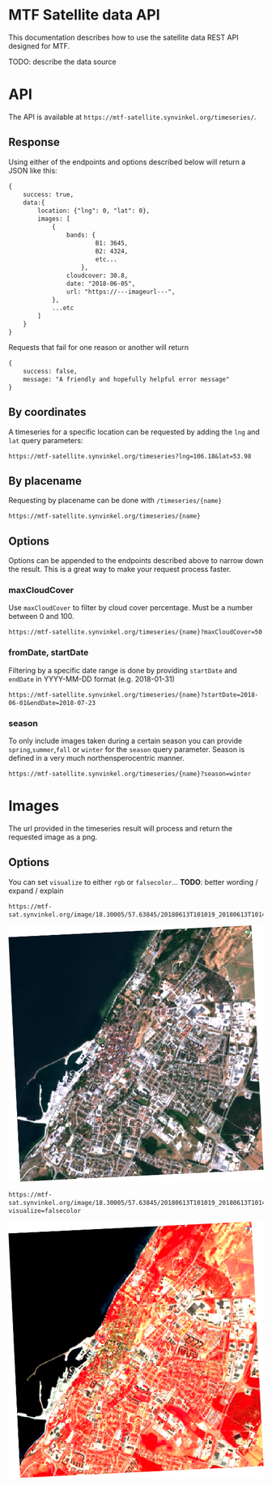 
# MTF Satellite data API

This documentation describes how to use the satellite data REST API designed for MTF.

TODO: describe the data source

# API

The API is available at `https://mtf-satellite.synvinkel.org/timeseries/`.

## Response

Using either of the endpoints and options described below will return a JSON like this:

```
{
    success: true,
    data:{
        location: {"lng": 0, "lat": 0},
        images: [
            {
                bands: {
                        B1: 3645,
                        B2: 4324,
                        etc...
                    },
                cloudcover: 30.8,
                date: "2018-06-05",
                url: "https://---imageurl---",
            },
            ...etc
        ]
    }
}
```

Requests that fail for one reason or another will return

```
{
    success: false,
    message: "A friendly and hopefully helpful error message"
}
```

## By coordinates

A timeseries for a specific location can be requested by adding the `lng` and `lat` query parameters:

```
https://mtf-satellite.synvinkel.org/timeseries?lng=106.18&lat=53.98
```

## By placename

Requesting by placename can be done with `/timeseries/{name}`

```
https://mtf-satellite.synvinkel.org/timeseries/{name}
```

## Options

Options can be appended to the endpoints described above to narrow down the result. This is a great way to make your request process faster.

### maxCloudCover

Use `maxCloudCover` to filter by cloud cover percentage. Must be a number between 0 and 100.

```
https://mtf-satellite.synvinkel.org/timeseries/{name}?maxCloudCover=50
```

### fromDate, startDate

Filtering by a specific date range is done by providing `startDate` and `endDate` in YYYY-MM-DD format (e.g. 2018-01-31) 

```
https://mtf-satellite.synvinkel.org/timeseries/{name}?startDate=2018-06-01&endDate=2018-07-23
```

### season

To only include images taken during a certain season you can provide `spring`,`summer`,`fall` or `winter` for the `season` query parameter. Season is defined in a very much northensperocentric manner.

```
https://mtf-satellite.synvinkel.org/timeseries/{name}?season=winter
```

# Images

The url provided in the timeseries result will process and return the requested image as a png. 

## Options

You can set `visualize` to either `rgb` or `falsecolor`... **TODO**: better wording / expand / explain

```
https://mtf-sat.synvinkel.org/image/18.30005/57.63845/20180613T101019_20180613T101424_T33VXD.png
```
![rgb visualization](images/20180628T101031_20180628T101358_T33VXD.png)
```
https://mtf-sat.synvinkel.org/image/18.30005/57.63845/20180613T101019_20180613T101424_T33VXD.png?visualize=falsecolor
```
![false color visualization](images/20180628T101031_20180628T101358_T33VXD_falsecolor.png)



